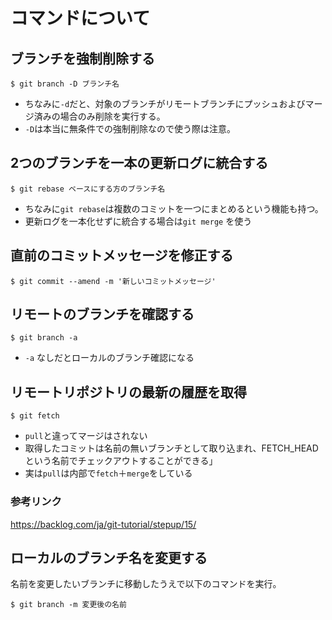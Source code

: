 # コマンドについて

## ブランチを強制削除する
```shell
$ git branch -D ブランチ名
```
- ちなみに`-d`だと、対象のブランチがリモートブランチにプッシュおよびマージ済みの場合のみ削除を実行する。
- `-D`は本当に無条件での強制削除なので使う際は注意。

## 2つのブランチを一本の更新ログに統合する
```shell
$ git rebase ベースにする方のブランチ名
```
- ちなみに`git rebase`は複数のコミットを一つにまとめるという機能も持つ。
- 更新ログを一本化せずに統合する場合は`git merge` を使う

## 直前のコミットメッセージを修正する
```shell
$ git commit --amend -m '新しいコミットメッセージ'
```

## リモートのブランチを確認する
```shell
$ git branch -a
```
- `-a` なしだとローカルのブランチ確認になる

## リモートリポジトリの最新の履歴を取得
```shell
$ git fetch
```
- `pull`と違ってマージはされない
- 取得したコミットは名前の無いブランチとして取り込まれ、FETCH_HEADという名前でチェックアウトすることができる」
- 実は`pull`は内部で`fetch`＋`merge`をしている
### 参考リンク
https://backlog.com/ja/git-tutorial/stepup/15/

## ローカルのブランチ名を変更する
名前を変更したいブランチに移動したうえで以下のコマンドを実行。
```shell
$ git branch -m 変更後の名前
``````